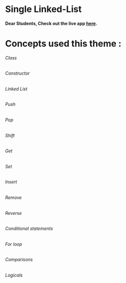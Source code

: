 # Single Linked-List

#### Dear Students, Check out the live app [here](https://kdeepika-brs.github.io/Single-Linked-List/).

# Concepts used this theme :
###### Class
###### Constructor
###### Linked List
###### Push
###### Pop
###### Shift
###### Get 
###### Set
###### Insert
###### Remove
###### Reverse
###### Conditional statements
###### For loop
###### Comparisons
###### Logicals
